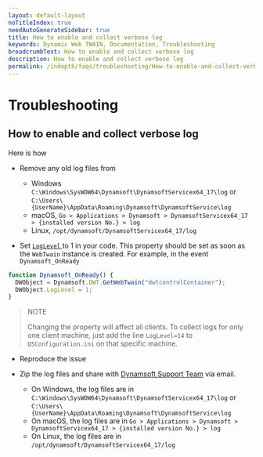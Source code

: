 ```yaml
---
layout: default-layout
noTitleIndex: true
needAutoGenerateSidebar: true
title: How to enable and collect verbose log
keywords: Dynamic Web TWAIN, Documentation, Troubleshooting
breadcrumbText: How to enable and collect verbose log
description: How to enable and collect verbose log
permalink: /indepth/faqs/troubleshooting/How-to-enable-and-collect-verbose-log.html
---
```


# Troubleshooting

## How to enable and collect verbose log

Here is how

- Remove any old log files from

  * Windows `C:\Windows\SysWOW64\Dynamsoft\DynamsoftServicex64_17\log` or `C:\Users\{UserName}\AppData\Roaming\Dynamsoft\DynamsoftService\log`
  * macOS, `Go > Applications > Dynamsoft > DynamsoftServicex64_17 > {installed version No.} > log`
  * Linux, `/opt/dynamsoft/DynamsoftServicex64_17/log`

- Set [ `LogLevel` ]({{site.info}}api/WebTwain_Util.html#loglevel) to 1 in your code. This property should be set as soon as the `WebTwain` instance is created. For example, in the event `Dynamsoft_OnReady`

```javascript
function Dynamsoft_OnReady() {
  DWObject = Dynamsoft.DWT.GetWebTwain("dwtcontrolContainer");
  DWObject.LogLevel = 1;
}
```

> NOTE
>
> Changing the property will affect all clients. To collect logs for only one client machine, just add the line `LogLevel=14` to `DSConfiguration.ini` on that specific machine. 

- Reproduce the issue

- Zip the log files and share with [Dynamsoft Support Team]({{site.about}}getsupport.html) via email.

  * On Windows, the log files are in `C:\Windows\SysWOW64\Dynamsoft\DynamsoftServicex64_17\log` or `C:\Users\{UserName}\AppData\Roaming\Dynamsoft\DynamsoftService\log` 
  * On macOS, the log files are in `Go > Applications > Dynamsoft > DynamsoftServicex64_17 > {installed version No.} > log`
  * On Linux, the log files are in `/opt/dynamsoft/DynamsoftServicex64_17/log` 
